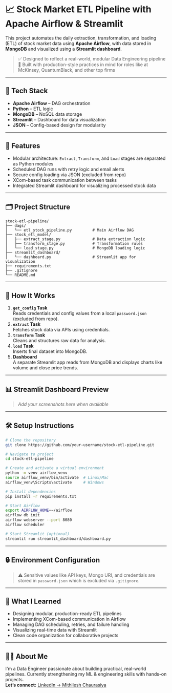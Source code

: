 # 📈 Stock Market ETL Pipeline with Apache Airflow & Streamlit

This project automates the daily extraction, transformation, and loading (ETL) of stock market data using **Apache Airflow**, with data stored in **MongoDB** and visualized using a **Streamlit dashboard**.

> ✅ Designed to reflect a real-world, modular Data Engineering pipeline  
> 🏢 Built with production-style practices in mind for roles like at McKinsey, QuantumBlack, and other top firms

---

## 🚀 Tech Stack

- **Apache Airflow** – DAG orchestration  
- **Python** – ETL logic  
- **MongoDB** – NoSQL data storage  
- **Streamlit** – Dashboard for data visualization  
- **JSON** – Config-based design for modularity

---

## 📌 Features

- Modular architecture: `Extract`, `Transform`, and `Load` stages are separated as Python modules
- Scheduled DAG runs with retry logic and email alerts
- Secure config loading via JSON (excluded from repo)
- XCom-based task communication between tasks
- Integrated Streamlit dashboard for visualizing processed stock data

---

## 🗂️ Project Structure

```
stock-etl-pipeline/
├── dags/
│   └── etl_stock_pipeline.py         # Main Airflow DAG
├── stock_etl_model/
│   ├── extract_stage.py              # Data extraction logic
│   ├── transform_stage.py            # Transformation rules
│   └── load_stage.py                 # MongoDB loading logic
├── streamlit_dashboard/
│   └── dashboard.py                  # Streamlit app for visualization
├── requirements.txt
├── .gitignore
└── README.md
```

---

## 🧪 How It Works

1. **`get_config` Task**  
   Reads credentials and config values from a local `password.json` (excluded from repo).
2. **`extract` Task**  
   Fetches stock data via APIs using credentials.
3. **`transform` Task**  
   Cleans and structures raw data for analysis.
4. **`load` Task**  
   Inserts final dataset into MongoDB.
5. **Dashboard**  
   A separate Streamlit app reads from MongoDB and displays charts like volume and close price trends.

---

## 📊 Streamlit Dashboard Preview

> _Add your screenshots here when available_

---

## 🛠️ Setup Instructions

```bash
# Clone the repository
git clone https://github.com/your-username/stock-etl-pipeline.git

# Navigate to project
cd stock-etl-pipeline

# Create and activate a virtual environment
python -m venv airflow_venv
source airflow_venv/bin/activate  # Linux/Mac
airflow_venv\Scripts\activate     # Windows

# Install dependencies
pip install -r requirements.txt

# Start Airflow
export AIRFLOW_HOME=~/airflow
airflow db init
airflow webserver --port 8080
airflow scheduler

# Start Streamlit (optional)
streamlit run streamlit_dashboard/dashboard.py
```

---

## 🔒 Environment Configuration

> ⚠️ Sensitive values like API keys, Mongo URI, and credentials are stored in `password.json` which is excluded via `.gitignore`.

---

## 🧠 What I Learned

- Designing modular, production-ready ETL pipelines
- Implementing XCom-based communication in Airflow
- Managing DAG scheduling, retries, and failure handling
- Visualizing real-time data with Streamlit
- Clean code organization for collaborative projects

---

## 🙋‍♂️ About Me

I'm a Data Engineer passionate about building practical, real-world pipelines. Currently strengthening my ML & engineering skills with hands-on projects.  
**Let’s connect:** [LinkedIn → Mithilesh Chaurasiya](https://www.linkedin.com/in/mithilesh1627)
